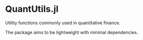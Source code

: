 # QuantUtils.jl

Utility functions commonly used in quantitative finance.

The package aims to be lightweight with minimal dependencies.
